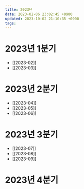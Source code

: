 ```yaml
---
title: 2023년
date: 2023-02-06 23:02:45 +0900
updated: 2023-10-02 21:10:35 +0900
tags: 
---
```

# 2023년 1분기
* [[2023-02]]
* [[2023-03]]

# 2023년 2분기
* [[2023-04]]
* [[2023-05]]
* [[2023-06]]

# 2023년 3분기
- [[2023-07]]
- [[2023-08]]
- [[2023-09]]

# 2023년 4분기
